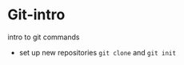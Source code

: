 # Git-intro
intro to git commands 


- set up new repositories
`` git clone `` and `` git init ``  
